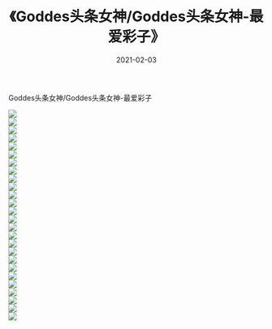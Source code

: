 ﻿---
layout: post
title:  《Goddes头条女神/Goddes头条女神-最爱彩子》
date:   2021-02-03
img: http://pic.660000.xyz/1:/网络美图/2021/Goddes头条女神/Goddes头条女神-最爱彩子/000.jpg
categories: [美女, 清纯, 唯美]
---

Goddes头条女神/Goddes头条女神-最爱彩子

 ![](http://pic.660000.xyz/1:/网络美图/2021/Goddes头条女神/Goddes头条女神-最爱彩子/001.jpg) <br>![](http://pic.660000.xyz/1:/网络美图/2021/Goddes头条女神/Goddes头条女神-最爱彩子/002.jpg) <br>![](http://pic.660000.xyz/1:/网络美图/2021/Goddes头条女神/Goddes头条女神-最爱彩子/003.jpg) <br>![](http://pic.660000.xyz/1:/网络美图/2021/Goddes头条女神/Goddes头条女神-最爱彩子/004.jpg) <br>![](http://pic.660000.xyz/1:/网络美图/2021/Goddes头条女神/Goddes头条女神-最爱彩子/005.jpg) <br>![](http://pic.660000.xyz/1:/网络美图/2021/Goddes头条女神/Goddes头条女神-最爱彩子/006.jpg) <br>![](http://pic.660000.xyz/1:/网络美图/2021/Goddes头条女神/Goddes头条女神-最爱彩子/007.jpg) <br>![](http://pic.660000.xyz/1:/网络美图/2021/Goddes头条女神/Goddes头条女神-最爱彩子/008.jpg) <br>![](http://pic.660000.xyz/1:/网络美图/2021/Goddes头条女神/Goddes头条女神-最爱彩子/009.jpg) <br>![](http://pic.660000.xyz/1:/网络美图/2021/Goddes头条女神/Goddes头条女神-最爱彩子/010.jpg) <br>![](http://pic.660000.xyz/1:/网络美图/2021/Goddes头条女神/Goddes头条女神-最爱彩子/011.jpg) <br>![](http://pic.660000.xyz/1:/网络美图/2021/Goddes头条女神/Goddes头条女神-最爱彩子/012.jpg) <br>![](http://pic.660000.xyz/1:/网络美图/2021/Goddes头条女神/Goddes头条女神-最爱彩子/013.jpg) <br>![](http://pic.660000.xyz/1:/网络美图/2021/Goddes头条女神/Goddes头条女神-最爱彩子/014.jpg) <br>![](http://pic.660000.xyz/1:/网络美图/2021/Goddes头条女神/Goddes头条女神-最爱彩子/015.jpg) <br>![](http://pic.660000.xyz/1:/网络美图/2021/Goddes头条女神/Goddes头条女神-最爱彩子/016.jpg) <br>![](http://pic.660000.xyz/1:/网络美图/2021/Goddes头条女神/Goddes头条女神-最爱彩子/017.jpg) <br>![](http://pic.660000.xyz/1:/网络美图/2021/Goddes头条女神/Goddes头条女神-最爱彩子/018.jpg) <br>![](http://pic.660000.xyz/1:/网络美图/2021/Goddes头条女神/Goddes头条女神-最爱彩子/019.jpg) <br>![](http://pic.660000.xyz/1:/网络美图/2021/Goddes头条女神/Goddes头条女神-最爱彩子/020.jpg) <br>![](http://pic.660000.xyz/1:/网络美图/2021/Goddes头条女神/Goddes头条女神-最爱彩子/021.jpg) <br>![](http://pic.660000.xyz/1:/网络美图/2021/Goddes头条女神/Goddes头条女神-最爱彩子/022.jpg) <br>![](http://pic.660000.xyz/1:/网络美图/2021/Goddes头条女神/Goddes头条女神-最爱彩子/023.jpg) <br>![](http://pic.660000.xyz/1:/网络美图/2021/Goddes头条女神/Goddes头条女神-最爱彩子/024.jpg) <br>![](http://pic.660000.xyz/1:/网络美图/2021/Goddes头条女神/Goddes头条女神-最爱彩子/025.jpg) <br>![](http://pic.660000.xyz/1:/网络美图/2021/Goddes头条女神/Goddes头条女神-最爱彩子/026.jpg) <br>